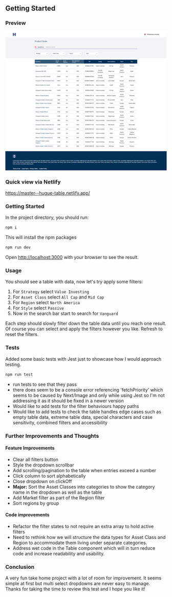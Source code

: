 ## Getting Started

### Preview

![alt text](image.png)

### Quick view via Netlify
https://master--hugue-table.netlify.app/

### Getting Started

In the project directory, you should run:

```bash
npm i
```

This will install the npm packages

```bash
npm run dev
```

Open [http://localhost:3000](http://localhost:3000) with your browser to see the result.

### Usage

You should see a table with data, now let's try apply some filters:

1. For `Strategy` select `Value Investing`
2. For `Asset Class` select `All Cap` and `Mid Cap`
3. For `Region` select `North America`
4. For `Style` select `Passive`
5. Now in the search bar start to search for `Vanguard`

Each step should slowly filter down the table data until you reach one result. Of course you can select and apply the filters however you like. Refresh to reset the filters.

### Tests

Added some basic tests with Jest just to showcase how I would approach testing.

```bash
npm run test
```

- run tests to see that they pass
- there does seem to be a console error referencing 'fetchPriority' which seems to be caused by Next/Image and only while using Jest so I'm not addressing it as it should be fixed in a newer version
- Would like to add tests for the filter behaviours happy paths
- Would like to add tests to check the table handles edge cases such as empty table data, extreme table data, special characters and case sensitivity, combined filters and accessibility

### Further Improvements and Thoughts

#### Feature Improvements

- Clear all filters button
- Style the dropdown scrollbar
- Add scrolling/pagination to the table when entries exceed a number
- Click column to sort alphabetically
- Close dropdown on clickOff
- **Major:** Sort the Asset Classes into categories to show the category name in the dropdown as well as the table
- Add Market filter as part of the Region filter
- Sort regions by group

#### Code improvements

- Refactor the filter states to not require an extra array to hold active filters
- Need to rethink how we will structure the data types for Asset Class and Region to accommodate them living under separate categories.
- Address wet code in the Table component which will in turn reduce code and increase readability and usability.

### Conclusion

A very fun take home project with a lot of room for improvement. It seems simple at first but multi select dropdowns are never easy to manage. Thanks for taking the time to review this test and I hope you like it!
